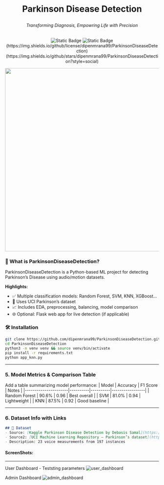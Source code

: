 # <p align="center">**Parkinson Disease Detection**
###### <p align='center'>*Transforming Diagnosis, Empowring Life with Precision*

<p align = 'center'><img alt="Static Badge" src="https://img.shields.io/badge/90%25-Python-blue"> <img alt="Static Badge" src="https://img.shields.io/badge/language-12-blue">
(https://img.shields.io/github/license/dipenmrana99/ParkinsonDiseaseDetection)
(https://img.shields.io/github/stars/dipenmrana99/ParkinsonDiseaseDetection?style=social)

<p align="center">
  <img src="assets/overview.gif" width="600"/>
</p>

### 🚀 What is ParkinsonDiseaseDetection?
ParkinsonDiseaseDetection is a Python-based ML project for detecting Parkinson’s Disease using audio/motion datasets.

**Highlights:**
- ✅ Multiple classification models: Random Forest, SVM, KNN, XGBoost...
- 🎯 Uses UCI Parkinson’s dataset
- 📈 Includes EDA, preprocessing, balancing, model comparison
- 🌐 Optional: Flask web app for live detection (if applicable)

### 🛠️ Installation
```bash
git clone https://github.com/dipenmrana99/ParkinsonDiseaseDetection.git
cd ParkinsonDiseaseDetection
python3 -m venv venv && source venv/bin/activate
pip install -r requirements.txt
python app_knn.py
```

---

### 5. **Model Metrics & Comparison Table**
Add a table summarizing model performance:
| Model                | Accuracy | F1 Score | Notes           |
|----------------------|----------|----------|-----------------|
| Random Forest        | 90.6%    | 0.96     | Best overall    |
| SVM                  | 81.0%    | 0.94     | Lightweight     |
| KNN                  | 87.5%    | 0.92     | Good baseline   |


---

### 6. **Dataset Info with Links**
```md
## 📂 Dataset
- Source: [Kaggle Parkinson Disease Detection by Debasis Samal](https://www.kaggle.com/datasets/debasisdotcom/parkinson-disease-detection?resource=download)
- Source2: [UCI Machine Learning Repository – Parkinson’s dataset](https://archive.ics.uci.edu/ml/machine-learning-databases/parkinsons/parkinsons.data)
- Description: 23 voice measurements from 197 instances
```

#### ScreenShots:
---
User Dashboard - Teststing parameters
![user_dashboard](https://github.com/user-attachments/assets/ac3bc1d2-1dfb-43cb-86c7-1eec50c8cedd)

Admin Dashboard
![admin_dashboard](https://github.com/user-attachments/assets/5c75dab6-874f-4e54-b78f-2416d402310b)


